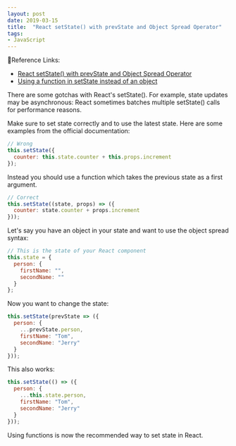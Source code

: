 ```yaml
---
layout: post
date: 2019-03-15
title:  "React setState() with prevState and Object Spread Operator"
tags: 
- JavaScript
---
```


🧩Reference Links:

- [React setState() with prevState and Object Spread Operator](https://www.rockyourcode.com/react-set-state-with-prev-state-and-object-spread-operator)
- [Using a function in setState instead of an object](https://medium.com/@wisecobbler/using-a-function-in-setstate-instead-of-an-object-1f5cfd6e55d1)

There are some gotchas with React's setState(). For example, state updates may be asynchronous: React sometimes batches multiple setState() calls for performance reasons.

<!--more-->

Make sure to set state correctly and to use the latest state. Here are some examples from the official documentation:

```js
// Wrong
this.setState({
  counter: this.state.counter + this.props.increment
});
```

Instead you should use a function which takes the previous state as a first argument.

```js
// Correct
this.setState((state, props) => ({
  counter: state.counter + props.increment
}));
```

Let's say you have an object in your state and want to use the object spread syntax:

```js
// This is the state of your React component
this.state = {
  person: {
    firstName: "",
    secondName: ""
  }
};
```

Now you want to change the state:

```js
this.setState(prevState => ({
  person: {
    ...prevState.person,
    firstName: "Tom",
    secondName: "Jerry"
  }
}));
```

This also works:

```js
this.setState(() => ({
  person: {
    ...this.state.person,
    firstName: "Tom",
    secondName: "Jerry"
  }
}));
```

Using functions is now the recommended way to set state in React.
